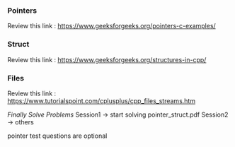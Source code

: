 ### Pointers

Review this link :
https://www.geeksforgeeks.org/pointers-c-examples/

### Struct

Review this link :
https://www.geeksforgeeks.org/structures-in-cpp/

### Files

Review this link :
https://www.tutorialspoint.com/cplusplus/cpp_files_streams.htm


*Finally Solve Problems*
Session1 -> start solving pointer_struct.pdf
Session2 -> others

pointer test questions are optional
